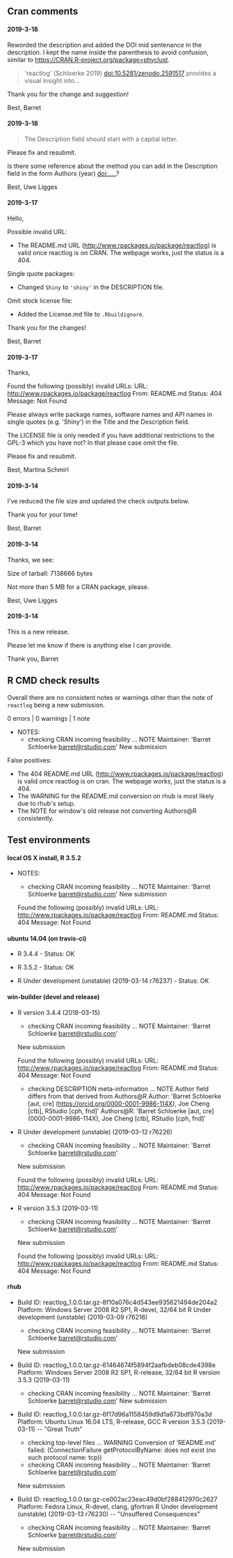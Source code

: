 ## Cran comments

#### 2019-3-18

Reworded the description and added the DOI mid sentenance in the description.
I kept the name inside the parenthesis to avoid confusion, similar to https://CRAN.R-project.org/package=phyclust.
> 'reactlog' (Schloerke 2019) <doi:10.5281/zenodo.2591517> provides a visual insight into...


Thank you for the change and suggestion!

Best,
Barret


#### 2019-3-18

> The Description field should start with a capital letter.

Please fix and resubmit.

Is there some reference about the method you can add in the Description
field in the form Authors (year) <doi:.....>?

Best,
Uwe Ligges


#### 2019-3-17

Hello,

Possible invalid URL:
* The README.md URL (http://www.rpackages.io/package/reactlog) is valid once reactlog is on CRAN.  The webpage works, just the status is a 404.

Single quote packages:
* Changed `Shiny` to `'shiny'` in the DESCRIPTION file.

Omit stock license file:
* Added the License.md file to `.Rbuildignore`.

Thank you for the changes!

Best,
Barret



#### 2019-3-17

Thanks,

   Found the following (possibly) invalid URLs:
     URL: http://www.rpackages.io/package/reactlog
       From: README.md
       Status: 404
       Message: Not Found


Please always write package names, software names and API names in
single quotes (e.g. 'Shiny') in the Title and the Description field.

The LICENSE file is only needed if you have additional restrictions to
the GPL-3 which you have not? In that please case omit the file.

Please fix and resubmit.

Best,
Martina Schmirl


#### 2019-3-14

I've reduced the file size and updated the check outputs below.

Thank you for your time!

Best,
Barret


#### 2019-3-14

Thanks, we see:

   Size of tarball: 7138666 bytes

Not more than 5 MB for a CRAN package, please.

Best,
Uwe Ligges


#### 2019-3-14

This is a new release.

Please let me know if there is anything else I can provide.

Thank you,
Barret


## R CMD check results

Overall there are no consistent notes or warnings other than the note of `reactlog` being a new submission.

0 errors | 0 warnings | 1 note

* NOTES:
  * checking CRAN incoming feasibility ... NOTE
    Maintainer: 'Barret Schloerke <barret@rstudio.com>'
    New submission


False positives:
* The 404 README.md URL (http://www.rpackages.io/package/reactlog) is valid once reactlog is on cran.  The webpage works, just the status is a 404.
* The WARNING for the README.md conversion on rhub is most likely due to rhub's setup.
* The NOTE for window's old release not converting Authors@R consistently.


## Test environments

#### local OS X install, R 3.5.2
* NOTES:
  * checking CRAN incoming feasibility ... NOTE
    Maintainer: 'Barret Schloerke <barret@rstudio.com>'
    New submission

  Found the following (possibly) invalid URLs:
    URL: http://www.rpackages.io/package/reactlog
      From: README.md
      Status: 404
      Message: Not Found
#### ubuntu 14.04 (on travis-ci)

* R 3.4.4 - Status: OK

* R 3.5.2 - Status: OK

* R Under development (unstable) (2019-03-14 r76237) - Status: OK


#### win-builder (devel and release)

* R version 3.4.4 (2018-03-15)
  * checking CRAN incoming feasibility ... NOTE
  Maintainer: 'Barret Schloerke <barret@rstudio.com>'

  New submission

  Found the following (possibly) invalid URLs:
    URL: http://www.rpackages.io/package/reactlog
      From: README.md
      Status: 404
      Message: Not Found
  * checking DESCRIPTION meta-information ... NOTE
  Author field differs from that derived from Authors@R
    Author:    'Barret Schloerke [aut, cre] (<https://orcid.org/0000-0001-9986-114X>), Joe Cheng [ctb], RStudio [cph, fnd]'
    Authors@R: 'Barret Schloerke [aut, cre] (0000-0001-9986-114X), Joe Cheng [ctb], RStudio [cph, fnd]'

* R Under development (unstable) (2019-03-12 r76226)
  * checking CRAN incoming feasibility ... NOTE
  Maintainer: 'Barret Schloerke <barret@rstudio.com>'

  New submission

  Found the following (possibly) invalid URLs:
    URL: http://www.rpackages.io/package/reactlog
      From: README.md
      Status: 404
      Message: Not Found

* R version 3.5.3 (2019-03-11)
  * checking CRAN incoming feasibility ... NOTE
  Maintainer: 'Barret Schloerke <barret@rstudio.com>'

  New submission

  Found the following (possibly) invalid URLs:
    URL: http://www.rpackages.io/package/reactlog
      From: README.md
      Status: 404
      Message: Not Found
#### rhub

* Build ID: reactlog_1.0.0.tar.gz-8f10a076c4d543ee935621494de204a2
  Platform: Windows Server 2008 R2 SP1, R-devel, 32/64 bit
  R Under development (unstable) (2019-03-09 r76216)
  * checking CRAN incoming feasibility ... NOTE
  Maintainer: 'Barret Schloerke <barret@rstudio.com>'

  New submission

* Build ID: reactlog_1.0.0.tar.gz-61464674f5894f2aafbdeb08cde4398e
  Platform: Windows Server 2008 R2 SP1, R-release, 32/64 bit
  R version 3.5.3 (2019-03-11)
  * checking CRAN incoming feasibility ... NOTE
  Maintainer: 'Barret Schloerke <barret@rstudio.com>'
  New submission

* Build ID:   reactlog_1.0.0.tar.gz-6f17d96a1158459d9d1a673bdf970a3d
  Platform:   Ubuntu Linux 16.04 LTS, R-release, GCC
  R version 3.5.3 (2019-03-11) -- "Great Truth"
  * checking top-level files ... WARNING
  Conversion of ‘README.md’ failed:
  (ConnectionFailure getProtocolByName: does not exist (no such protocol name: tcp))
  * checking CRAN incoming feasibility ... NOTE
  Maintainer: ‘Barret Schloerke <barret@rstudio.com>’

  New submission

* Build ID:   reactlog_1.0.0.tar.gz-ce002ac23eac49d0bf288412970c2627
  Platform:   Fedora Linux, R-devel, clang, gfortran
  R Under development (unstable) (2019-03-13 r76230) -- "Unsuffered Consequences"
  * checking CRAN incoming feasibility ... NOTE
  Maintainer: ‘Barret Schloerke <barret@rstudio.com>’

  New submission

